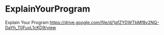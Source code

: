 # ExplainYourProgram
Explain Your Program
https://drive.google.com/file/d/1gfZYDWTbMf8v2NQ-DaYh_T0FuxL1cKD9/view
